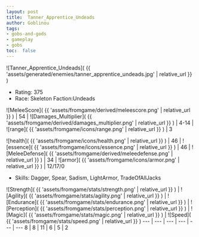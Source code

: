 ```yaml
---
layout: post
title:  Tanner_Apprentice_Undeads
author: Goblinou
tags:
- gobs-and-gods
- gameplay
- gobs
toc:  false
---
```


![Tanner_Apprentice_Undeads]( {{ 'assets/generated/enemies/tanner_apprentice_undeads.jpg' | relative_url }} )
- Rating: 375
- Race: Skeleton  Faction:Undeads

![MeleeScore]( {{ 'assets/fromgame/derived/meleescore.png' | relative_url }} ) | 54 | ![Damages_Multiplier]( {{ 'assets/fromgame/derived/damages_multiplier.png' | relative_url }} ) | 4-14 | ![range]( {{ 'assets/fromgame/icons/range.png' | relative_url }} ) | 3


![health]( {{ 'assets/fromgame/icons/health.png' | relative_url }} ) | 46 | ![essence]( {{ 'assets/fromgame/icons/essence.png' | relative_url }} ) | 46 | ![MeleeDefense]( {{ 'assets/fromgame/derived/meleedefense.png' | relative_url }} ) | 34 | ![armor]( {{ 'assets/fromgame/icons/armor.png' | relative_url }} ) | 12/17/0

* Skills: Dagger, Spear, Sadism, LightArmor, TradeOfAllJacks

![Strength]( {{ 'assets/fromgame/stats/strength.png' | relative_url }} ) | ![Agility]( {{ 'assets/fromgame/stats/agility.png' | relative_url }} ) | ![Endurance]( {{ 'assets/fromgame/stats/endurance.png' | relative_url }} ) | ![Perception]( {{ 'assets/fromgame/stats/perception.png' | relative_url }} ) | ![Magic]( {{ 'assets/fromgame/stats/magic.png' | relative_url }} ) | ![Speed]( {{ 'assets/fromgame/stats/speed.png' | relative_url }} )
--- | --- | --- | --- | --- | ---
8 | 8 | 11 | 6 | 5 | 2
